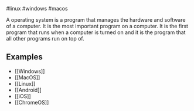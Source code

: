 #linux #windows #macos

A operating system is a program that manages the hardware and software of a computer. It is the most important program on a computer. It is the first program that runs when a computer is turned on and it is the program that all other programs run on top of.

## Examples

- [[Windows]]
- [[MacOS]]
- [[Linux]]
- [[Android]]
- [[iOS]]
- [[ChromeOS]]